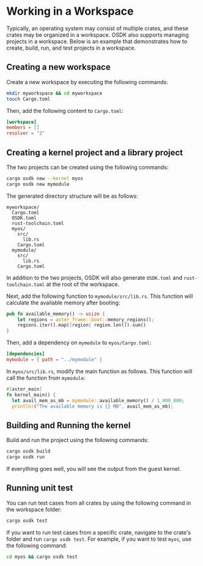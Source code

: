 # Working in a Workspace

Typically, an operating system may consist of multiple crates,
and these crates may be organized in a workspace.
OSDK also supports managing projects in a workspace.
Below is an example that demonstrates
how to create, build, run, and test projects in a workspace.

## Creating a new workspace

Create a new workspace by executing the following commands:

```bash
mkdir myworkspace && cd myworkspace
touch Cargo.toml
```

Then, add the following content to `Cargo.toml`:

```toml
[workspace]
members = []
resolver = "2"
```

## Creating a kernel project and a library project

The two projects can be created using the following commands:

```bash
cargo osdk new --kernel myos
cargo osdk new mymodule
```

The generated directory structure will be as follows:

```text
myworkspace/
  Cargo.toml
  OSDK.toml
  rust-toolchain.toml
  myos/
    src/
      lib.rs
    Cargo.toml
  mymodule/
    src/    
      lib.rs
    Cargo.toml
```

In addition to the two projects,
OSDK will also generate `OSDK.toml` and `rust-toolchain.toml`
at the root of the workspace.

Next, add the following function to `mymodule/src/lib.rs`.
This function will calculate the available memory
after booting:

```rust
pub fn available_memory() -> usize {
    let regions = aster_frame::boot::memory_regions();
    regions.iter().map(|region| region.len()).sum()
}
```

Then, add a dependency on `mymodule` to `myos/Cargo.toml`:

```toml
[dependencies]
mymodule = { path = "../mymodule" }
```

In `myos/src/lib.rs`,
modify the main function as follows.
This function will call the function from `mymodule`:

```rust
#[aster_main]
fn kernel_main() {
  let avail_mem_as_mb = mymodule::available_memory() / 1_000_000;
  println!("The available memory is {} MB", avail_mem_as_mb);
```

## Building and Running the kernel

Build and run the project using the following commands:

```bash
cargo osdk build
cargo osdk run
```

If everything goes well,
you will see the output from the guest kernel.

## Running unit test

You can run test cases from all crates
by using the following command in the workspace folder:

```bash
cargo osdk test
```

If you want to run test cases from a specific crate,
navigate to the crate's folder
and run `cargo osdk test`.
For example, if you want to test `myos`,
use the following command:

```bash
cd myos && cargo osdk test
```
